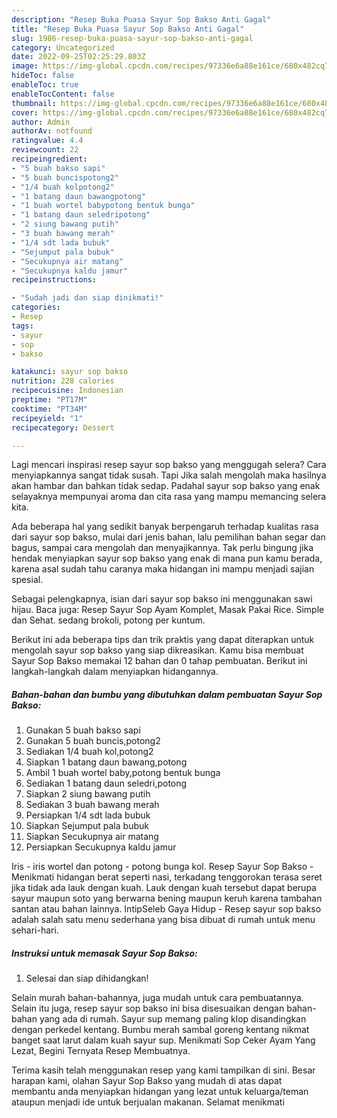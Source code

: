 ```yaml
---
description: "Resep Buka Puasa Sayur Sop Bakso Anti Gagal"
title: "Resep Buka Puasa Sayur Sop Bakso Anti Gagal"
slug: 1986-resep-buka-puasa-sayur-sop-bakso-anti-gagal
category: Uncategorized
date: 2022-09-25T02:25:29.803Z
image: https://img-global.cpcdn.com/recipes/97336e6a88e161ce/680x482cq70/sayur-sop-bakso-foto-resep-utama.jpg
hideToc: false
enableToc: true
enableTocContent: false
thumbnail: https://img-global.cpcdn.com/recipes/97336e6a88e161ce/680x482cq70/sayur-sop-bakso-foto-resep-utama.jpg
cover: https://img-global.cpcdn.com/recipes/97336e6a88e161ce/680x482cq70/sayur-sop-bakso-foto-resep-utama.jpg
author: Admin
authorAv: notfound
ratingvalue: 4.4
reviewcount: 22
recipeingredient:
- "5 buah bakso sapi"
- "5 buah buncispotong2"
- "1/4 buah kolpotong2"
- "1 batang daun bawangpotong"
- "1 buah wortel babypotong bentuk bunga"
- "1 batang daun seledripotong"
- "2 siung bawang putih"
- "3 buah bawang merah"
- "1/4 sdt lada bubuk"
- "Sejumput pala bubuk"
- "Secukupnya air matang"
- "Secukupnya kaldu jamur"
recipeinstructions:

- "Sudah jadi dan siap dinikmati!"
categories:
- Resep
tags:
- sayur
- sop
- bakso

katakunci: sayur sop bakso 
nutrition: 228 calories
recipecuisine: Indonesian
preptime: "PT17M"
cooktime: "PT34M"
recipeyield: "1"
recipecategory: Dessert

---
```



Lagi mencari inspirasi resep sayur sop bakso yang menggugah selera? Cara menyiapkannya sangat tidak susah. Tapi Jika salah mengolah maka hasilnya akan hambar dan bahkan tidak sedap. Padahal sayur sop bakso yang enak selayaknya mempunyai aroma dan cita rasa yang mampu memancing selera kita.


Ada beberapa hal yang sedikit banyak berpengaruh terhadap kualitas rasa dari sayur sop bakso, mulai dari jenis bahan, lalu pemilihan bahan segar dan bagus, sampai cara mengolah dan menyajikannya. Tak perlu bingung jika hendak menyiapkan sayur sop bakso yang enak di mana pun kamu berada, karena asal sudah tahu caranya maka hidangan ini mampu menjadi sajian spesial.

Sebagai pelengkapnya, isian dari sayur sop bakso ini menggunakan sawi hijau. Baca juga: Resep Sayur Sop Ayam Komplet, Masak Pakai Rice. Simple dan Sehat. sedang brokoli, potong per kuntum.


Berikut ini ada beberapa tips dan trik praktis yang dapat diterapkan untuk mengolah sayur sop bakso yang siap dikreasikan. Kamu bisa membuat Sayur Sop Bakso memakai 12 bahan dan 0 tahap pembuatan. Berikut ini langkah-langkah dalam menyiapkan hidangannya.

<!--inarticleads1-->

##### Bahan-bahan dan bumbu yang dibutuhkan dalam pembuatan Sayur Sop Bakso:

1. Gunakan 5 buah bakso sapi
1. Gunakan 5 buah buncis,potong2
1. Sediakan 1/4 buah kol,potong2
1. Siapkan 1 batang daun bawang,potong
1. Ambil 1 buah wortel baby,potong bentuk bunga
1. Sediakan 1 batang daun seledri,potong
1. Siapkan 2 siung bawang putih
1. Sediakan 3 buah bawang merah
1. Persiapkan 1/4 sdt lada bubuk
1. Siapkan Sejumput pala bubuk
1. Siapkan Secukupnya air matang
1. Persiapkan Secukupnya kaldu jamur


Iris - iris wortel dan potong - potong bunga kol. Resep Sayur Sop Bakso - Menikmati hidangan berat seperti nasi, terkadang tenggorokan terasa seret jika tidak ada lauk dengan kuah. Lauk dengan kuah tersebut dapat berupa sayur maupun soto yang berwarna bening maupun keruh karena tambahan santan atau bahan lainnya. IntipSeleb Gaya Hidup - Resep sayur sop bakso adalah salah satu menu sederhana yang bisa dibuat di rumah untuk menu sehari-hari. 

<!--inarticleads2-->

##### Instruksi untuk memasak Sayur Sop Bakso:


1. Selesai dan siap dihidangkan!

Selain murah bahan-bahannya, juga mudah untuk cara pembuatannya. Selain itu juga, resep sayur sop bakso ini bisa disesuaikan dengan bahan-bahan yang ada di rumah. Sayur sup memang paling klop disandingkan dengan perkedel kentang. Bumbu merah sambal goreng kentang nikmat banget saat larut dalam kuah sayur sup. Menikmati Sop Ceker Ayam Yang Lezat, Begini Ternyata Resep Membuatnya. 

Terima kasih telah menggunakan resep yang kami tampilkan di sini. Besar harapan kami, olahan Sayur Sop Bakso yang mudah di atas dapat membantu anda menyiapkan hidangan yang lezat untuk keluarga/teman ataupun menjadi ide untuk berjualan makanan. Selamat menikmati
